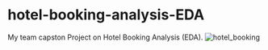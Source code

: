# hotel-booking-analysis-EDA
My team capston Project on Hotel Booking Analysis (EDA). 
![hotel_booking](https://user-images.githubusercontent.com/76514358/174282834-ca4f502f-bca3-41fc-93b5-30fc6b5d05d7.jpeg)
